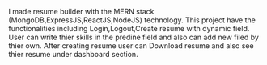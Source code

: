 I made resume builder with the MERN stack (MongoDB,ExpressJS,ReactJS,NodeJS) technology.
This project have the functionalities including Login,Logout,Create resume with dynamic field.
User can write thier skills in the predine field and also can add new filed by thier own.
After creating resume user can Download resume and also see thier resume under dashboard section.

